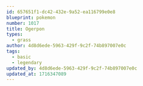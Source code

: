 ```yaml
---
id: 657651f1-dc42-432e-9a52-ea116799e0e8
blueprint: pokemon
number: 1017
title: Ogerpon
types:
  - grass
author: 4d8d6ede-5963-429f-9c2f-74b897007e0c
tags:
  - basic
  - legendary
updated_by: 4d8d6ede-5963-429f-9c2f-74b897007e0c
updated_at: 1716347089
---
```

